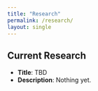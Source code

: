 ```yaml
---
title: "Research"
permalink: /research/
layout: single
---
```

## Current Research
- **Title**: TBD
- **Description**: Nothing yet.
